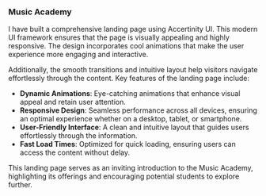### Music Academy

I have built a comprehensive landing page using Accertinity UI. This modern UI framework ensures that the page is visually appealing and highly responsive. The design incorporates cool animations that make the user experience more engaging and interactive. 

Additionally, the smooth transitions and intuitive layout help visitors navigate effortlessly through the content. Key features of the landing page include:

- **Dynamic Animations**: Eye-catching animations that enhance visual appeal and retain user attention.
- **Responsive Design**: Seamless performance across all devices, ensuring an optimal experience whether on a desktop, tablet, or smartphone.
- **User-Friendly Interface**: A clean and intuitive layout that guides users effortlessly through the information.
- **Fast Load Times**: Optimized for quick loading, ensuring users can access the content without delay.

This landing page serves as an inviting introduction to the Music Academy, highlighting its offerings and encouraging potential students to explore further.